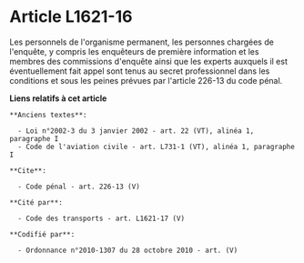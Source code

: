 # Article L1621-16

Les personnels de l'organisme permanent, les personnes chargées de l'enquête, y compris les enquêteurs de première
information et les membres des commissions d'enquête ainsi que les experts auxquels il est éventuellement fait appel sont
tenus au secret professionnel dans les conditions et sous les peines prévues par l'article 226-13 du code pénal.

**Liens relatifs à cet article**

	**Anciens textes**:

	  - Loi n°2002-3 du 3 janvier 2002 - art. 22 (VT), alinéa 1, paragraphe I
	  - Code de l'aviation civile - art. L731-1 (VT), alinéa 1, paragraphe I

	**Cite**:

	  - Code pénal - art. 226-13 (V)

	**Cité par**:

	  - Code des transports - art. L1621-17 (V)

	**Codifié par**:

	  - Ordonnance n°2010-1307 du 28 octobre 2010 - art. (V)

